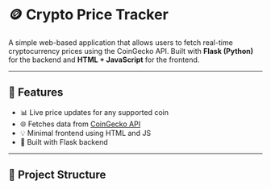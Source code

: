  # 🪙 Crypto Price Tracker

A simple web-based application that allows users to fetch real-time cryptocurrency prices using the CoinGecko API. Built with **Flask (Python)** for the backend and **HTML + JavaScript** for the frontend.

---

## 🚀 Features

- 📊 Live price updates for any supported coin
- 🌐 Fetches data from [CoinGecko API](https://www.coingecko.com/en/api)
- 💡 Minimal frontend using HTML and JS
- 🔌 Built with Flask backend

---

## 📁 Project Structure

